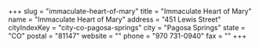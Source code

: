 +++
slug = "immaculate-heart-of-mary"
title = "Immaculate Heart of Mary"
name = "Immaculate Heart of Mary"
address = "451 Lewis Street"
cityIndexKey = "city-co-pagosa-springs"
city = "Pagosa Springs"
state = "CO"
postal = "81147"
website = ""
phone = "970 731-0940"
fax = ""
+++
